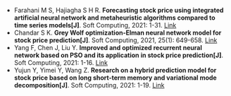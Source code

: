 * Farahani M S, Hajiagha S H R. <b>Forecasting stock price using integrated artificial neural network and metaheuristic algorithms compared to time series models[J]</b>. Soft Computing, 2021: 1-31. [Link](https://link.springer.com/article/10.1007/s00500-021-05775-5)
* Chandar S K. <b>Grey Wolf optimization-Elman neural network model for stock price prediction[J]</b>. Soft Computing, 2021, 25(1): 649-658. [Link](https://link.springer.com/article/10.1007/s00500-020-05174-2)
* Yang F, Chen J, Liu Y. <b>Improved and optimized recurrent neural network based on PSO and its application in stock price prediction[J]</b>. Soft Computing, 2021: 1-16. [Link](https://link.springer.com/article/10.1007/s00500-021-06113-5)
* Yujun Y, Yimei Y, Wang Z. <b>Research on a hybrid prediction model for stock price based on long short-term memory and variational mode decomposition[J]</b>. Soft Computing, 2021: 1-19. [Link](https://link.springer.com/article/10.1007/s00500-021-06122-4)
